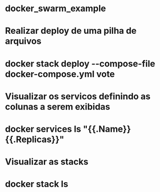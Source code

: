 # docker_swarm_example

# Realizar deploy de uma pilha de arquivos
# docker stack deploy --compose-file docker-compose.yml vote

# Visualizar os servicos definindo as colunas a serem exibidas
# docker services ls "{{.Name}} {{.Replicas}}"

# Visualizar as stacks
# docker stack ls
